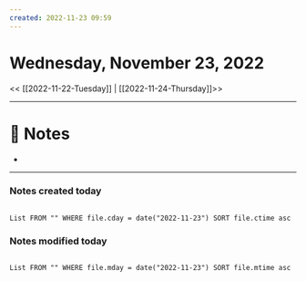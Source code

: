 ```yaml
---
created: 2022-11-23 09:59
---
```


# Wednesday, November 23, 2022

<< [[2022-11-22-Tuesday]] | [[2022-11-24-Thursday]]>>

---

# 📝 Notes
- 

---

### Notes created today

```dataview

List FROM "" WHERE file.cday = date("2022-11-23") SORT file.ctime asc

```

### Notes modified today

```dataview

List FROM "" WHERE file.mday = date("2022-11-23") SORT file.mtime asc

```